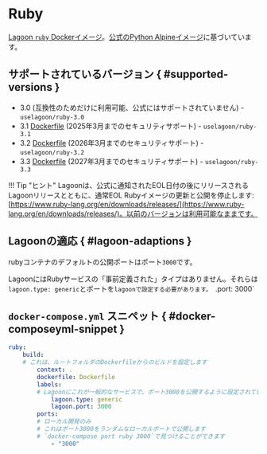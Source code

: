 # Ruby

[Lagoon `ruby` Dockerイメージ](https://github.com/uselagoon/lagoon-images/tree/main/images/ruby)。[公式のPython Alpineイメージ](https://hub.docker.com/_/ruby/)に基づいています。

## サポートされているバージョン { #supported-versions }

* 3.0 (互換性のためだけに利用可能、公式にはサポートされていません) - `uselagoon/ruby-3.0`
* 3.1 [Dockerfile](https://github.com/uselagoon/lagoon-images/blob/main/images/ruby/3.1.Dockerfile) (2025年3月までのセキュリティサポート) - `uselagoon/ruby-3.1`
* 3.2 [Dockerfile](https://github.com/uselagoon/lagoon-images/blob/main/images/ruby/3.2.Dockerfile) (2026年3月までのセキュリティサポート) - `uselagoon/ruby-3.2`
* 3.3 [Dockerfile](https://github.com/uselagoon/lagoon-images/blob/main/images/ruby/3.3.Dockerfile) (2027年3月までのセキュリティサポート) - `uselagoon/ruby-3.3`

!!! Tip "ヒント"
    Lagoonは、公式に通知されたEOL日付の後にリリースされるLagoonリリースとともに、通常EOL Rubyイメージの更新と公開を停止します:[https://www.ruby-lang.org/en/downloads/releases/](https://www.ruby-lang.org/en/downloads/releases/)。以前のバージョンは利用可能なままです。

## Lagoonの適応 { #lagoon-adaptions }

rubyコンテナのデフォルトの公開ポートはポート`3000`です。

LagoonにはRubyサービスの「事前定義された」タイプはありません。それらは`lagoon.type: generic`とポートを`lagoonで設定する必要があります。 `.port: 3000`

## `docker-compose.yml` スニペット { #docker-composeyml-snippet }

```yaml title="docker-compose.yml"
ruby:
    build:
    # これは、ルートフォルダのDockerfileからのビルドを設定します
        context: .
        dockerfile: Dockerfile
        labels:
        # Lagoonにこれが一般的なサービスで、ポート3000を公開するように設定されていることを伝えます
            lagoon.type: generic
            lagoon.port: 3000
        ports:
        # ローカル開発のみ
        # これはポート3000をランダムなローカルポートで公開します
        # `docker-compose port ruby 3000`で見つけることができます
            - "3000"
```
